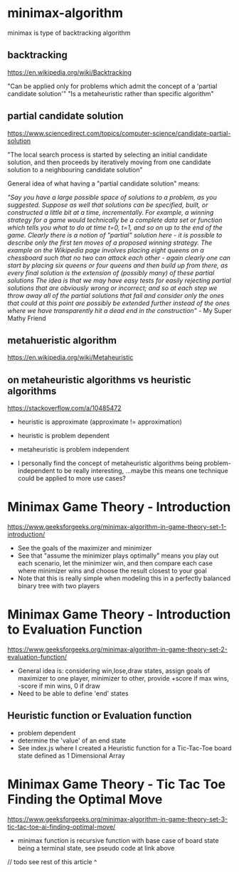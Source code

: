 # minimax-algorithm
minimax is type of backtracking algorithm

## backtracking
https://en.wikipedia.org/wiki/Backtracking

"Can be applied only for problems which admit the concept of a 'partial candidate solution'"
"Is a metaheuristic rather than specific algorithm"

## partial candidate solution
https://www.sciencedirect.com/topics/computer-science/candidate-partial-solution

"The local search process is started by selecting an initial candidate solution, and then proceeds by iteratively moving from one candidate solution to a neighbouring candidate solution"

General idea of what having a "partial candidate solution" means:

_"Say you have a large possible space of solutions to a problem, as you suggested. Suppose as well that solutions can be specified, built, or constructed a little bit at a time, incrementally. For example, a winning strategy for a game would technically be a complete data set or function which tells you what to do at time t=0, t=1, and so on up to the end of the game. Clearly there is a notion of "partial" solution here - it is possible to describe only the first ten moves of a proposed winning strategy. The example on the Wikipedia page involves placing eight queens on a chessboard such that no two can attack each other - again clearly one can start by placing six queens or four queens and then build up from there, as every final solution is the extension of (possibly many) of these partial solutions
The idea is that we may have easy tests for easily rejecting partial solutions that are obviously wrong or incorrect; and so at each step we throw away all of the partial solutions that fail and consider only the ones that could at this point are possibly be extended further instead of the ones where we have transparently hit a dead end in the construction"_ - My Super Mathy Friend

## metahueristic algorithm
https://en.wikipedia.org/wiki/Metaheuristic

## on metaheuristic algorithms vs heuristic algorithms
https://stackoverflow.com/a/10485472
- heuristic is approximate (approximate != approximation)
- heuristic is problem dependent
- metaheuristic is problem independent

- I personally find the concept of metaheuristic algorithms being problem-independent to be really interesting,
...maybe this means one technique could be applied to more use cases?

# Minimax Game Theory - Introduction
https://www.geeksforgeeks.org/minimax-algorithm-in-game-theory-set-1-introduction/

- See the goals of the maximizer and minimizer
- See that "assume the minimizer plays optimally" means you play out each scenario, let the minimizer win, and then compare each case where minimizer wins and choose the result closest to your goal
- Note that this is really simple when modeling this in a perfectly balanced binary tree with two players

# Minimax Game Theory - Introduction to Evaluation Function
https://www.geeksforgeeks.org/minimax-algorithm-in-game-theory-set-2-evaluation-function/

- General idea is: considering win,lose,draw states, assign goals of maximizer to one player, minimizer to other, provide +score if max wins, -score if min wins, 0 if draw
- Need to be able to define 'end' states

## Heuristic function or Evaluation function
- problem dependent
- determine the 'value' of an end state
- See index.js where I created a Heuristic function for a Tic-Tac-Toe board state defined as 1 Dimensional Array

# Minimax Game Theory - Tic Tac Toe Finding the Optimal Move
https://www.geeksforgeeks.org/minimax-algorithm-in-game-theory-set-3-tic-tac-toe-ai-finding-optimal-move/

- minimax function is recursive function with base case of board state being a terminal state, see pseudo code at link above

// todo see rest of this article ^

